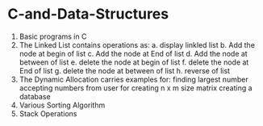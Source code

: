 # C-and-Data-Structures
1. Basic programs in C
2. The Linked List contains operations as:
		a. display linkled list
		b. Add the node at begin of list
		c. Add the node at End of list
		d. Add the node at between of list
		e. delete the node at begin of list
		f. delete the node at End of list
		g. delete the node at between of list
		h. reverse of list
3. The Dynamic Allocation carries examples for:
		finding largest number
		accepting numbers from user for creating n x m size matrix
		creating a database
4. Various Sorting Algorithm
5. Stack Operations
